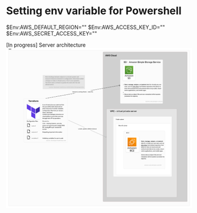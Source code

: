 # Setting env variable for Powershell
$Env:AWS_DEFAULT_REGION="" 
$Env:AWS_ACCESS_KEY_ID="" 
$Env:AWS_SECRET_ACCESS_KEY="" 

[In progress] Server architecture
![alt text](doc/image.png)
